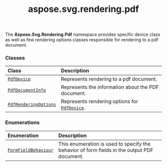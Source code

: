 ﻿---
title: aspose.svg.rendering.pdf
second_title: Aspose.SVG for Python via .NET API References
description: 
type: docs
weight: 10
url: /python-net/aspose.svg.rendering.pdf/
is_root: false
---

The **Aspose.Svg.Rendering.Pdf**  namespace provides
specific device class as well as few rendering options classes
responsible for rendering to a pdf document.

### Classes
| Class | Description |
| :- | :- |
| [`PdfDevice`](/svg/python-net/aspose.svg.rendering.pdf/pdfdevice) | Represents rendering to a pdf document. |
| [`PdfDocumentInfo`](/svg/python-net/aspose.svg.rendering.pdf/pdfdocumentinfo) | Represents the information about the PDF document. |
| [`PdfRenderingOptions`](/svg/python-net/aspose.svg.rendering.pdf/pdfrenderingoptions) | Represents rendering options for [`PdfDevice`](/svg/python-net/aspose.svg.rendering.pdf/pdfdevice). |


### Enumerations
| Enumeration | Description |
| :- | :- |
| [`FormFieldBehaviour`](/svg/python-net/aspose.svg.rendering.pdf/formfieldbehaviour) | This enumeration is used to specify the behavior of form fields in the output PDF document. |


